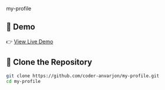 my-profile

## 🔗 Demo

👉 [View Live Demo](https://my-profile-k-lab.netlify.app/)

## 📁 Clone the Repository

```bash
git clone https://github.com/coder-anvarjon/my-profile.git
cd my-profile
```
